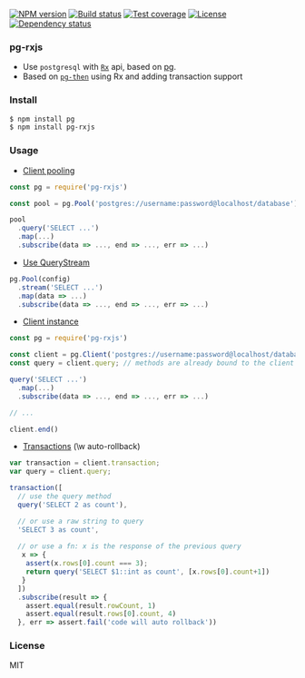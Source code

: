 
[![NPM version][npm-img]][npm-url]
[![Build status][travis-img]][travis-url]
[![Test coverage][coveralls-img]][coveralls-url]
[![License][license-img]][license-url]
[![Dependency status][david-img]][david-url]

### pg-rxjs

* Use `postgresql` with [`Rx`](https://github.com/Reactive-Extensions/RxJS) api, based on [pg](https://github.com/brianc/node-postgres).
* Based on [`pg-then`](https://github.com/coderhaoxin/pg-then) using Rx and adding transaction support

### Install

```bash
$ npm install pg
$ npm install pg-rxjs
```

### Usage

* [Client pooling](https://github.com/brianc/node-postgres#client-pooling)

```js
const pg = require('pg-rxjs')

const pool = pg.Pool('postgres://username:password@localhost/database')

pool
  .query('SELECT ...')
  .map(...)
  .subscribe(data => ..., end => ..., err => ...)
```

* [Use QueryStream](https://github.com/brianc/node-pg-query-stream)

```js
pg.Pool(config)
  .stream('SELECT ...')
  .map(data => ...)
  .subscribe(data => ..., end => ..., err => ...)
```

* [Client instance](https://github.com/brianc/node-postgres#client-instance)

```js
const pg = require('pg-rxjs')

const client = pg.Client('postgres://username:password@localhost/database')
const query = client.query; // methods are already bound to the client

query('SELECT ...')
  .map(...)
  .subscribe(data => ..., end => ..., err => ...)

// ...

client.end()
```

* [Transactions](https://github.com/brianc/node-postgres/wiki/Transactions) (\w auto-rollback)

```js
var transaction = client.transaction;
var query = client.query;

transaction([
  // use the query method
  query('SELECT 2 as count'), 

  // or use a raw string to query
  'SELECT 3 as count', 
  
  // or use a fn: x is the response of the previous query
   x => { 
    assert(x.rows[0].count === 3);
    return query('SELECT $1::int as count', [x.rows[0].count+1])
   }
  ])
  .subscribe(result => {
    assert.equal(result.rowCount, 1)
    assert.equal(result.rows[0].count, 4)
  }, err => assert.fail('code will auto rollback'))

```

### License
MIT

[npm-img]: https://img.shields.io/npm/v/pg-rxjs.svg?style=flat-square
[npm-url]: https://npmjs.org/package/pg-rxjs
[travis-img]: https://img.shields.io/travis/jadbox/pg-rxjs.svg?style=flat-square
[travis-url]: https://travis-ci.org/jadbox/pg-rxjs
[coveralls-img]: https://img.shields.io/coveralls/jadbox/pg-rxjs.svg?style=flat-square
[coveralls-url]: https://coveralls.io/r/jadbox/pg-rxjs?branch=master
[license-img]: https://img.shields.io/badge/license-MIT-green.svg?style=flat-square
[license-url]: http://opensource.org/licenses/MIT
[david-img]: https://img.shields.io/david/jadbox/pg-rxjs.svg?style=flat-square
[david-url]: https://david-dm.org/jadbox/pg-rxjs
